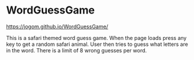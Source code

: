 # WordGuessGame

https://jogom.github.io/WordGuessGame/

This is a safari themed word guess game. When the page loads 
press any key to get a random safari animal. User then tries to 
guess what letters are in the word. There is a limit of 8 wrong guesses 
per word.